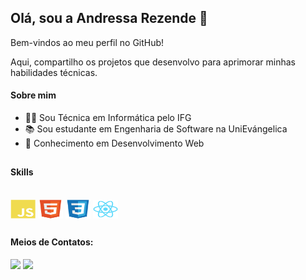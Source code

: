 ## Olá, sou a Andressa Rezende 👋

Bem-vindos ao meu perfil no GitHub! 

Aqui, compartilho os projetos que desenvolvo para aprimorar minhas habilidades técnicas.

<h4>Sobre mim</h4>

- 👩‍🎓 Sou Técnica em Informática pelo IFG
- 📚 Sou estudante em Engenharia de Software na UniEvángelica
- 🌱 Conhecimento em Desenvolvimento Web

##
<h4>Skills</h4>
<div style="display: inline_block"><br>
  <img align="center" alt="Rafa-Js" height="30" width="40" src="https://raw.githubusercontent.com/devicons/devicon/master/icons/javascript/javascript-plain.svg">
  <img align="center" alt="Rafa-HTML" height="30" width="40" src="https://raw.githubusercontent.com/devicons/devicon/master/icons/html5/html5-original.svg">
  <img align="center" alt="Rafa-CSS" height="30" width="40" src="https://raw.githubusercontent.com/devicons/devicon/master/icons/css3/css3-original.svg">
  <img align="center" alt="Rafa-React" height="30" width="40" src="https://raw.githubusercontent.com/devicons/devicon/master/icons/react/react-original.svg">
</div>

 ##
 <h4>Meios de Contatos: </h4>
<div> 
  <a href = "mailto:andressa.122rezende@gmail.com"><img src="https://img.shields.io/badge/-Gmail-%23333?style=for-the-badge&logo=gmail&logoColor=white" target="_blank"></a>
  <a href="https://www.linkedin.com/in/andressa-rezende-087582299/" target="_blank"><img src="https://img.shields.io/badge/-LinkedIn-%230077B5?style=for-the-badge&logo=linkedin&logoColor=white" target="_blank"></a> 
</div>
<!-- 🔭 Atualmente estou estagiando como QA na empresa SoftNews. -->
